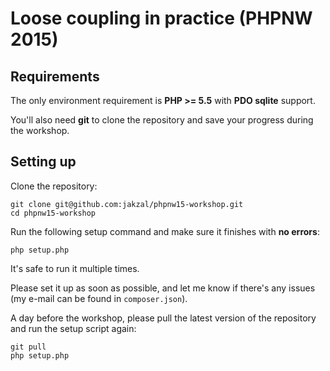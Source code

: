 # Loose coupling in practice (PHPNW 2015)

## Requirements

The only environment requirement is **PHP >= 5.5** with **PDO sqlite** support.

You'll also need **git** to clone the repository and save your progress
during the workshop.

## Setting up

Clone the repository:

    git clone git@github.com:jakzal/phpnw15-workshop.git
    cd phpnw15-workshop

Run the following setup command and make sure it finishes with **no errors**:

    php setup.php

It's safe to run it multiple times.

Please set it up as soon as possible, and let me know if there's any issues
(my e-mail can be found in `composer.json`).

A day before the workshop, please pull the latest version of the repository
and run the setup script again:

    git pull
    php setup.php

